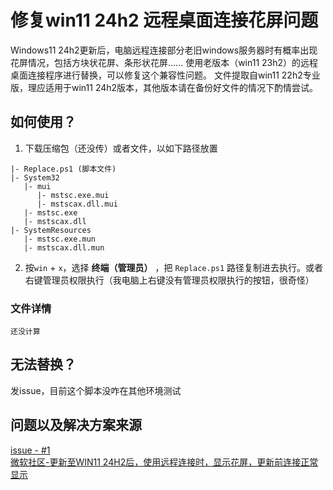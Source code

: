 # 修复win11 24h2 远程桌面连接花屏问题

Windows11 24h2更新后，电脑远程连接部分老旧windows服务器时有概率出现花屏情况，包括方块状花屏、条形状花屏……
使用老版本（win11 23h2）的远程桌面连接程序进行替换，可以修复这个兼容性问题。
文件提取自win11 22h2专业版，理应适用于win11 24h2版本，其他版本请在备份好文件的情况下酌情尝试。

## 如何使用？

1. 下载压缩包（还没传）或者文件，以如下路径放置
```  
|- Replace.ps1 (脚本文件)
|- System32
   |- mui
      |- mstsc.exe.mui
      |- mstscax.dll.mui
   |- mstsc.exe
   |- mstscax.dll
|- SystemResources
   |- mstsc.exe.mun
   |- mstscax.dll.mun
```
2. 按`win` + `x`，选择 **终端（管理员）** ，把 `Replace.ps1` 路径复制进去执行。或者右键管理员权限执行（我电脑上右键没有管理员权限执行的按钮，很奇怪）

### 文件详情

```
还没计算
```

## 无法替换？

发issue，目前这个脚本没咋在其他环境测试

## 问题以及解决方案来源
[issue - #1 ](https://github.com/Small-tailqwq/fix_Win11_24h2_RDC/issues/1#issuecomment-2594356189)  
[微软社区-更新至WIN11 24H2后，使用远程连接时，显示花屏，更新前连接正常显示](https://answers.microsoft.com/zh-hans/windowsclient/forum/all/%E6%9B%B4%E6%96%B0%E8%87%B3win11/776bec98-0be9-4952-90f8-5432ac9bac25?page=7)

